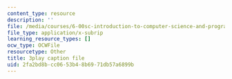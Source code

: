```yaml
---
content_type: resource
description: ''
file: /media/courses/6-00sc-introduction-to-computer-science-and-programming-spring-2011/2fa2bd8bcc0653b48b6971db57a6899b_88fqFjfxgwI.vtt
file_type: application/x-subrip
learning_resource_types: []
ocw_type: OCWFile
resourcetype: Other
title: 3play caption file
uid: 2fa2bd8b-cc06-53b4-8b69-71db57a6899b
---
```

